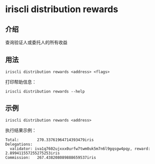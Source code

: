 # iriscli distribution rewards

## 介绍

查询验证人或委托人的所有收益

## 用法

```
iriscli distribution rewards <address> <flags>
```

打印帮助信息：
```
iriscli distribution rewards --help
```

## 示例

```
iriscli distribution rewards <address>
```

执行结果示例：
```
Total:        270.33761964714393479iris
Delegations:  
  validator: iva1q7602ujxxx0urfw7twm0uk5m7n6l9gqsgw4pqy, reward: 2.899411557255275253iris
Commission:   267.438208089888659537iris
```